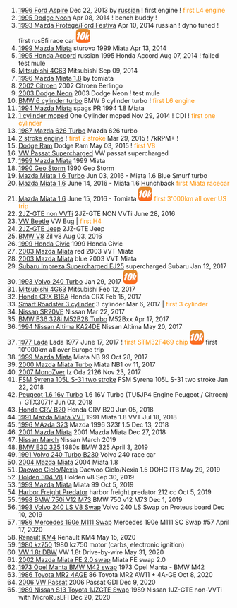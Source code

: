 1. [1996 Ford Aspire](https://rusefi.com/forum/viewtopic.php?f=3&t=375) Dec 22, 2013 by [russian](https://rusefi.com/forum/memberlist.php?mode=viewprofile&u=2) ! first engine ! <span style="color:#FF9000">first L4 engine</span>
1. [1995 Dodge Neon](https://rusefi.com/forum/viewtopic.php?f=3&t=360&start=150) Apr 08, 2014 ! bench buddy !
1. [1993 Mazda Protege/Ford Festiva](https://rusefi.com/forum/viewtopic.php?f=3&t=537) Apr 10, 2014 russian ! dyno tuned ! first rusEfi race car ![x](rusEFI-History/10k_driven_with_rusEFI.png)
1. [1999 Mazda Miata](https://rusefi.com/forum/viewtopic.php?f=3&t=467&start=33) sturovo 1999 Miata Apr 13, 2014
1. [1995 Honda Accord](https://rusefi.com/forum/viewtopic.php?f=3&t=621) russian 1995 Honda Accord Aug 07, 2014 ! failed test mule
1. [Mitsubishi 4G63](https://rusefi.com/forum/viewtopic.php?f=3&t=622&start=180) Mitsubishi Sep 09, 2014
1. [1996 Mazda Miata 1.8](https://rusefi.com/forum/viewtopic.php?f=3&t=666) by tomiata 
1. [2002 Citroen](https://rusefi.com/forum/viewtopic.php?f=15&t=540) 2002 Citroen Berlingo
1. [2003 Dodge Neon](https://rusefi.com/forum/viewtopic.php?f=3&t=696) 2003 Dodge Neon ! test mule
1. [BMW 6 cylinder turbo](https://rusefi.com/forum/viewtopic.php?f=15&t=644) BMW 6 cylinder turbo ! <span style="color:#FF9000">first L6 engine</span>
1. [1994 Mazda Miata](https://rusefi.com/forum/viewtopic.php?f=3&t=729) spags PR 1994 1.8 Miata
1. [1 cylinder moped](https://rusefi.com/forum/viewtopic.php?f=3&t=332&start=210) One Cylinder moped Nov 29, 2014 ! CDI ! <span style="color:#FF9000">first one cylinder</span>
1. [1987 Mazda 626 Turbo](https://rusefi.com/forum/viewtopic.php?f=15&t=710) Mazda 626 turbo
1. [2 stroke engine](https://rusefi.com/forum/viewtopic.php?f=3&t=396) ! <span style="color:#FF9000">first 2 stroke</span> Mar 29, 2015 ! 7kRPM+ !
1. [Dodge Ram](https://rusefi.com/forum/viewtopic.php?f=3&t=864) Dodge Ram May 03, 2015 ! <span style="color:#FF9000">first V8</span>
1. [VW Passat Supercharged](https://rusefi.com/forum/viewtopic.php?f=3&t=699) VW passat supercharged 
1. [1999 Mazda Miata](https://rusefi.com/forum/viewtopic.php?f=3&t=987) 1999 Miata 
1. [1990 Geo Storm](https://rusefi.com/forum/viewtopic.php?t=917) 1990 Geo Storm
1. [Mazda Miata 1.6 Turbo](https://rusefi.com/forum/viewtopic.php?f=3&t=1038) Jun 03, 2016 - Miata 1.6 Blue Smurf turbo
1. [Mazda Miata 1.6](https://rusefi.com/forum/viewtopic.php?f=3&t=906) June 14, 2016 - Miata 1.6 Hunchback <span style="color:#FF9000">first Miata racecar</span>
1. [Mazda Miata 1.6](https://rusefi.com/forum/viewtopic.php?f=3&t=660) June 15, 2016 - Tomiata ![x](rusEFI-History/10k_driven_with_rusEFI.png) <span style="color:#FF9000">first 3'000km all over US trip</span>
1. [2JZ-GTE non VVTi](https://rusefi.com/forum/viewtopic.php?f=3&t=1051) 2JZ-GTE NON VVTi June 28, 2016
1. [VW Beetle](https://rusefi.com/forum/viewtopic.php?f=3&t=860) VW Bug | <span style="color:#FF9000">first H4</span>
1. [2JZ-GTE Jeep](https://rusefi.com/forum/viewtopic.php?f=3&t=1060) 2JZ-GTE Jeep
1. [BMW V8](https://rusefi.com/forum/viewtopic.php?f=15&t=644&p=21040#p19796) Zil v8 Aug 03, 2016
1. [1999 Honda Civic](https://rusefi.com/forum/viewtopic.php?f=3&t=1115) 1999 Honda Civic
1. [2003 Mazda Miata](https://rusefi.com/forum/viewtopic.php?f=3&t=1095) red 2003 VVT Miata 
1. [2003 Mazda Miata](https://rusefi.com/forum/viewtopic.php?f=3&t=1076) blue 2003 VVT Miata
1. [Subaru Impreza Supercharged EJ25](https://rusefi.com/forum/viewtopic.php?f=15&t=1142) supercharged Subaru Jan 12, 2017
1. [1993 Volvo 240 Turbo](https://rusefi.com/forum/viewtopic.php?f=3&t=1162) Jan 29, 2017 ![x](rusEFI-History/10k_driven_with_rusEFI.png)
1. [Mitsubishi 4G63](https://rusefi.com/forum/viewtopic.php?f=2&t=1077&start=150) Mitsubishi Feb 12, 2017
1. [Honda CRX B16A](https://rusefi.com/forum/viewtopic.php?f=3&t=1009&start=90) Honda CRX Feb 15, 2017
1. [Smart Roadster 3 cylinder](https://rusefi.com/forum/viewtopic.php?f=3&t=1164&p=24242#p24242) 3 cylinder Mar 6, 2017 | <span style="color:#FF9000">first 3 cylinder</span>
1. [Nissan SR20VE](https://rusefi.com/forum/viewtopic.php?f=3&t=1194) Nissan Mar 22, 2017
1. [BMW E36 328i M52B28 Turbo](https://rusefi.com/forum/viewtopic.php?f=4&t=1216) M52Bxx Apr 17, 2017
1. [1994 Nissan Altima KA24DE](https://rusefi.com/forum/viewtopic.php?f=3&t=1235) Nissan Altima May 20, 2017
1. [1977 Lada](https://rusefi.com/forum/viewtopic.php?f=15&t=1233&start=180) Lada 1977 June 17, 2017 ! <span style="color:#FF9000">first STM32F469 chip</span> ![x](rusEFI-History/10k_driven_with_rusEFI.png) first 10'000km all over Europe trip
1. [1999 Mazda Miata](https://rusefi.com/forum/viewtopic.php?f=3&t=1282) Miata NB 99 Oct 28, 2017
1. [2000 Mazda Miata Turbo](https://rusefi.com/forum/viewtopic.php?f=3&t=1264&p=27465#p27465) Miata NB1 ov 11, 2017
1. [2007 MonoZver](https://rusefi.com/forum/viewtopic.php?f=15&t=1300) Iz Oda 2126 Nov 23, 2017
1. [FSM Syrena 105L S-31 two stroke](https://rusefi.com/forum/viewtopic.php?f=3&t=1322) FSM Syrena 105L S-31 two stroke Jan 22, 2018
1. [Peugeot 1.6 16v Turbo](https://rusefi.com/forum/viewtopic.php?f=3&t=1382) 1.6 16V Turbo (TU5JP4 Engine Peugeot / Citroen) + GTX3071r Jun 03, 2018
1. [Honda CRV B20](https://rusefi.com/forum/viewtopic.php?f=3&t=1353&p=28722#p29283) Honda CRV B20 Jun 05, 2018
1. [1991 Mazda Miata VVT](https://rusefi.com/forum/viewtopic.php?f=3&t=1400) 1991 Miata 1.8 VVT Jul 18, 2018
1. [1996 MAzda 323](https://rusefi.com/forum/viewtopic.php?f=3&t=1441) Mazda 1996 323f 1.5 Dec 13, 2018
1. [2001 Mazda Miata](https://rusefi.com/forum/viewtopic.php?f=3&t=1462) 2001 Mazda Miata Dec 27, 2018
1. [Nissan March](https://rusefi.com/forum/viewtopic.php?f=3&t=1535) Nissan March 2019
1. [BMW E30 325](https://rusefi.com/forum/viewtopic.php?f=4&t=1409) 1980s BMW 325 April 3, 2019
1. [1991 Volvo 240 Turbo B230](https://rusefi.com/forum/viewtopic.php?f=3&t=1543) Volvo 240 race car
1. [2004 Mazda Miata](https://rusefi.com/forum/viewtopic.php?f=3&t=1536) 2004 Miata 1.8
1. [Daewoo Cielo/Nexia](https://rusefi.com/forum/viewtopic.php?f=3&t=1572) Daewoo Cielo/Nexia 1.5 DOHC ITB May 29, 2019
1. [Holden 304 V8](https://www.youtube.com/watch?v=yCdrc69pnw8) Holden v8 Sep 30, 2019
1. [1999 Mazda Miata](https://rusefi.com/forum/viewtopic.php?f=3&t=1623&start=30#p34679) Miata 99 Oct 5, 2019
1. [Harbor Freight Predator](https://rusefi.com/forum/viewtopic.php?f=3&t=1630&p=34670#p34681) harbor freight predator 212 cc Oct 5, 2019
1. [1998 BMW 750i V12 M73](https://rusefi.com/forum/viewtopic.php?f=3&t=1632) BMW 750 v12 M73 Dec 1, 2019
1. [1993 Volvo 240 LS V8 Swap](https://rusefi.com/forum/viewtopic.php?f=3&t=1648) Volvo 240 LS Swap on Proteus board Dec 10, 2019
1. [1986 Mercedes 190e M111 Swap](https://rusefi.com/forum/viewtopic.php?f=3&t=1692) Mercedes 190e M111 SC Swap #57 April 17, 2020
1. [Renault KM4](https://rusefi.com/forum/viewtopic.php?f=3&t=1673) Renault KM4 May 15, 2020
1. [1980 kz750](https://rusefi.com/forum/viewtopic.php?f=2&t=1740) 1980 kz750 motor (carbs, electronic ignition) 
1. [VW 1.8t DBW](https://rusefi.com/forum/viewtopic.php?f=3&t=1760) VW 1.8t Drive-by-wire May 31, 2020
1. [2002 Mazda Miata FE 2.0 swap](https://rusefi.com/forum/viewtopic.php?f=3&t=1734) Miata FE swap 2.0
1. [1973 Opel Manta BMW M42 swap](https://rusefi.com/forum/viewtopic.php?p=37351#p37351) 1973 Opel Manta - BMW M42
1. [1986 Toyota MR2 4AGE](https://rusefi.com/forum/viewtopic.php?f=3&t=1523&start=30) 86 Toyota MR2 AW11 + 4A-GE Oct 8, 2020
1. [2006 VW Passat](https://rusefi.com/forum/viewtopic.php?f=2&t=1631&p=34682#p34682) 2006 Passat GDI Dec 9, 2020
1. [1989 Nissan S13 Toyota 1JZGTE Swap](https://rusefi.com/forum/viewtopic.php?f=2&t=1862) 1989 Nissan 1JZ-GTE non-VVTi with MicroRusEFI Dec 20, 2020